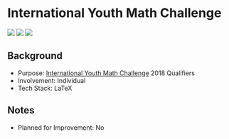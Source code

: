 # International Youth Math Challenge
<img src="https://img.shields.io/badge/Language-English-D5AE22"> <img src="https://img.shields.io/badge/Last Update-02/01/2019-0A7BBC"> <img src="https://img.shields.io/badge/Status-Not Tested-D7624B">

## Background
- Purpose: [International Youth Math Challenge](https://iymc.info/) 2018 Qualifiers
- Involvement: Individual
- Tech Stack: LaTeX

## Notes
- Planned for Improvement: No